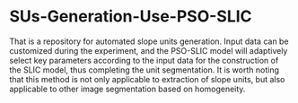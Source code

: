 # SUs-Generation-Use-PSO-SLIC
That is a repository for automated slope units generation.
Input data can be customized during the experiment, and the PSO-SLIC model will adaptively select key parameters according to the input data for the construction of the SLIC model, thus completing the unit segmentation. It is worth noting that this method is not only applicable to extraction of slope units, but also applicable to other image segmentation based on homogeneity.
